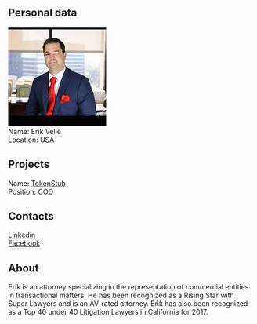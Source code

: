 ## Personal data
![erik velie photo](photo/erik_velie.jpg)  
Name:   Erik Velie  
Location: USA
## Projects 
Name: [TokenStub](../projects/tokenstub.md)  
Position: COO 
## Contacts
[Linkedin](https://www.linkedin.com/in/erik-velie-54652326/)  
[Facebook](https://www.facebook.com/grimace85)  
## About
Erik is an attorney specializing in the representation of commercial entities in transactional matters. He has been recognized as a Rising Star with Super Lawyers and is an AV-rated attorney. Erik has also been recognized as a Top 40 under 40 Litigation Lawyers in California for 2017.
